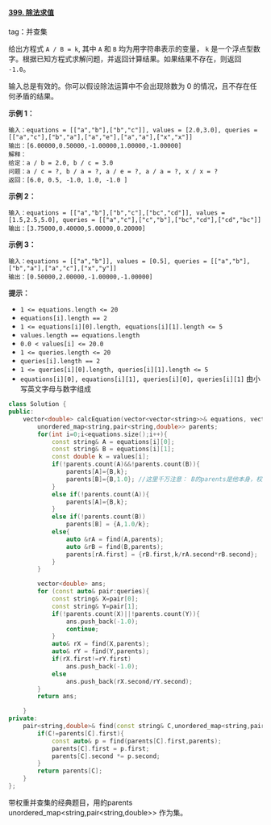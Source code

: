 #### [399. 除法求值](https://leetcode-cn.com/problems/evaluate-division/)

tag：并查集

给出方程式 `A / B = k`, 其中 `A` 和 `B` 均为用字符串表示的变量， `k` 是一个浮点型数字。根据已知方程式求解问题，并返回计算结果。如果结果不存在，则返回 `-1.0`。

输入总是有效的。你可以假设除法运算中不会出现除数为 0 的情况，且不存在任何矛盾的结果。

 

**示例 1：**

```
输入：equations = [["a","b"],["b","c"]], values = [2.0,3.0], queries = [["a","c"],["b","a"],["a","e"],["a","a"],["x","x"]]
输出：[6.00000,0.50000,-1.00000,1.00000,-1.00000]
解释：
给定：a / b = 2.0, b / c = 3.0
问题：a / c = ?, b / a = ?, a / e = ?, a / a = ?, x / x = ?
返回：[6.0, 0.5, -1.0, 1.0, -1.0 ]
```

**示例 2：**

```
输入：equations = [["a","b"],["b","c"],["bc","cd"]], values = [1.5,2.5,5.0], queries = [["a","c"],["c","b"],["bc","cd"],["cd","bc"]]
输出：[3.75000,0.40000,5.00000,0.20000]
```

**示例 3：**

```
输入：equations = [["a","b"]], values = [0.5], queries = [["a","b"],["b","a"],["a","c"],["x","y"]]
输出：[0.50000,2.00000,-1.00000,-1.00000]
```

 

**提示：**

- `1 <= equations.length <= 20`
- `equations[i].length == 2`
- `1 <= equations[i][0].length, equations[i][1].length <= 5`
- `values.length == equations.length`
- `0.0 < values[i] <= 20.0`
- `1 <= queries.length <= 20`
- `queries[i].length == 2`
- `1 <= queries[i][0].length, queries[i][1].length <= 5`
- `equations[i][0], equations[i][1], queries[i][0], queries[i][1]` 由小写英文字母与数字组成

```cpp
class Solution {
public:
    vector<double> calcEquation(vector<vector<string>>& equations, vector<double>& values, vector<vector<string>>& queries) {
        unordered_map<string,pair<string,double>> parents;
        for(int i=0;i<equations.size();i++){
            const string& A = equations[i][0];
            const string& B = equations[i][1];
            const double k = values[i];
            if(!parents.count(A)&&!parents.count(B)){
                parents[A]={B,k};
                parents[B]={B,1.0}; //这里千万注意： B的parents是他本身，权重是1.0；
            }
            else if(!parents.count(A)){
                parents[A]={B,k};
            }
            else if(!parents.count(B))
                parents[B] = {A,1.0/k};
            else{
                auto &rA = find(A,parents);
                auto &rB = find(B,parents);
                parents[rA.first] = {rB.first,k/rA.second*rB.second};
            }
        }

        vector<double> ans;
        for (const auto& pair:queries){
            const string& X=pair[0];
            const string& Y=pair[1];
            if(!parents.count(X)||!parents.count(Y)){
                ans.push_back(-1.0);
                continue;
            }
            auto& rX = find(X,parents);
            auto& rY = find(Y,parents);
            if(rX.first!=rY.first)
                ans.push_back(-1.0);
            else 
                ans.push_back(rX.second/rY.second);
        }
        return ans;

    }
private:
    pair<string,double>& find(const string& C,unordered_map<string,pair<string,double>> &parents){
        if(C!=parents[C].first){
            const auto& p = find(parents[C].first,parents);
            parents[C].first = p.first;
            parents[C].second *= p.second;
        }
        return parents[C];
    }
};

```

带权重并查集的经典题目，用的parents unordered_map<string,pair<string,double>> 作为集。

